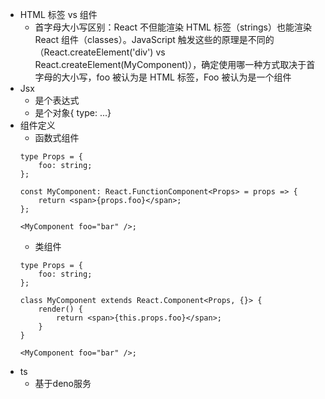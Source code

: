- HTML 标签 vs 组件
    - 首字母大小写区别：React 不但能渲染 HTML 标签（strings）也能渲染 React 组件（classes）。JavaScript 触发这些的原理是不同的（React.createElement('div') vs React.createElement(MyComponent)），确定使用哪一种方式取决于首字母的大小写，foo 被认为是 HTML 标签，Foo 被认为是一个组件
- Jsx
    - 是个表达式
    - 是个对象{ type: ...}
- 组件定义
    - 函数式组件
    ```
    type Props = {
        foo: string;
    };

    const MyComponent: React.FunctionComponent<Props> = props => {
        return <span>{props.foo}</span>;
    };

    <MyComponent foo="bar" />;
    ```
    - 类组件
    ```
    type Props = {
        foo: string;
    };

    class MyComponent extends React.Component<Props, {}> {
        render() {
            return <span>{this.props.foo}</span>;
        }
    }

    <MyComponent foo="bar" />;
    ```
- ts
    - 基于deno服务